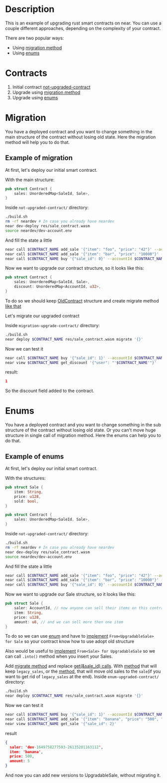 # Description
This is an example of upgrading rust smart contracts on near. You can use a couple different approaches, depending on the complexity of your contract.

There are two popular ways: 
- Using [migration method](https://www.near-sdk.io/upgrading/production-basics#migration-method)
- Using [enums](https://www.near-sdk.io/upgrading/production-basics#using-enums)
  
# Contracts
1.  Initial contract [not-upgraded-contract](not-upgraded-contract/)
2.  Upgrade using [migration method](migration-upgrade-contract/) 
3.  Upgrade using [enums](enum-upgraded-contract/) 

# Migration
You have a deployed contract and you want to change something in the main structure of the contract without losing old state. Here the migration method will help you to do that.

## Example of migration
At first, let's deploy our initial smart contract.

With the main structure: 
```rust
pub struct Contract {
    sales: UnorderedMap<SaleId, Sale>,
}
```

Inside `not-upgraded-contract/` directory:
```bash
./build.sh
rm -rf neardev # In case you already have neardev
near dev-deploy res/sale_contract.wasm
source neardev/dev-account.env
```

And fill the state a little
```bash
near call $CONTRACT_NAME add_sale '{"item": "foo", "price": "42"}' --accountId $CONTRACT_NAME
near call $CONTRACT_NAME add_sale '{"item": "bar", "price": "10000"}' --accountId $CONTRACT_NAME
near call $CONTRACT_NAME buy '{"sale_id": 0}' --accountId $CONTRACT_NAME --depositYocto 42
```

Now we want to upgrade our contract structure, so it looks like this:
```rust
pub struct Contract {
    sales: UnorderedMap<SaleId, Sale>,
    discount: UnorderedMap<AccountId, u32>,
}
```

To do so we should keep [OldContract](migration-upgrade-contract/src/lib.rs#L24) structure and create migrate method [like that](migration-upgrade-contract/src/lib.rs#L41)

Let's migrate our upgraded contract

Inside `migration-upgrade-contract/` directory:
```bash
./build.sh
near deploy $CONTRACT_NAME res/sale_contract.wasm migrate '{}'
```
Now we can test it
```bash
near call $CONTRACT_NAME buy '{"sale_id": 1}' --accountId $CONTRACT_NAME --depositYocto 10000
near view $CONTRACT_NAME get_discount '{"user": "'$CONTRACT_NAME'"}'
```
result:
```json
1
```
So the discount field added to the contract.

# Enums
You have a deployed contract and you want to change something in the sub structure of the contract without losing old state. Or you can't move huge structure in single call of migration method. Here the enums can help you to do that.

## Example of enums
At first, let's deploy our initial smart contract.

With the structures: 
```rust
pub struct Sale {
    item: String,
    price: u128,
    sold: bool,
}

pub struct Contract {
    sales: UnorderedMap<SaleId, Sale>,
}
```

Inside `not-upgraded-contract/` directory:
```bash
./build.sh
rm -rf neardev # In case you already have neardev
near dev-deploy res/sale_contract.wasm
source neardev/dev-account.env
```

And fill the state a little
```bash
near call $CONTRACT_NAME add_sale '{"item": "foo", "price": "42"}' --accountId $CONTRACT_NAME
near call $CONTRACT_NAME add_sale '{"item": "bar", "price": "10000"}' --accountId $CONTRACT_NAME
near call $CONTRACT_NAME buy '{"sale_id": 0}' --accountId $CONTRACT_NAME --depositYocto 42
```

Now we want to upgrade our Sale structure, so it looks like this:
```rust
pub struct Sale {
    saler: AccountId, // now anyone can sell their items on this contract
    item: String,
    price: u128,
    amount: u8, // and we can sell more then one item
}
```

To do so we can use [enum](enum-upgraded-contract/src/lib.rs#L26) and have to [implement](enum-upgraded-contract/src/lib.rs#L31) `From<UpgradableSale> for Sale` so your contract know how to use adopt old structure

Also would be useful to [implement](enum-upgraded-contract/src/lib.rs#L45) `From<Sale> for UpgradableSale` so we can call `.into()` method when you insert your Sales.

Add [migrate method](enum-upgraded-contract/src/lib.rs#L71) and replace [get(&sale_id) calls](enum-upgraded-contract/src/lib.rs#L102). With [method](enum-upgraded-contract/src/lib.rs#L116) that will keep `legacy_sales`, or the [method](enum-upgraded-contract/src/lib.rs#L125), that will move old sales to the `sale`(if you want to get rid of `legacy_sales` at the end).
Inside `enum-upgraded-contract/` directory:
```bash
./build.sh
near deploy $CONTRACT_NAME res/sale_contract.wasm migrate '{}' 
```

Now we can test it
```bash
near call $CONTRACT_NAME buy '{"sale_id": 1}' --accountId $CONTRACT_NAME --depositYocto 10000
near call $CONTRACT_NAME add_sale '{"item": "banana", "price": "500", "amount": 5}' --accountId $CONTRACT_NAME
near view $CONTRACT_NAME get_sale '{"sale_id": 2}'
```
result
```json
{
  saler: 'dev-1649758277593-26135201163112',
  item: 'banana',
  price: 500,
  amount: 5
}
```

And now you can add new versions to UpgradableSale, without migrating it.